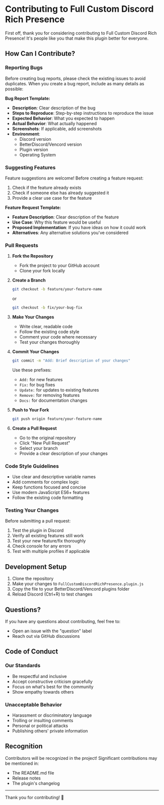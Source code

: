 # Contributing to Full Custom Discord Rich Presence

First off, thank you for considering contributing to Full Custom Discord Rich Presence! It's people like you that make this plugin better for everyone.

## How Can I Contribute?

### Reporting Bugs

Before creating bug reports, please check the existing issues to avoid duplicates. When you create a bug report, include as many details as possible:

**Bug Report Template:**
- **Description**: Clear description of the bug
- **Steps to Reproduce**: Step-by-step instructions to reproduce the issue
- **Expected Behavior**: What you expected to happen
- **Actual Behavior**: What actually happened
- **Screenshots**: If applicable, add screenshots
- **Environment**:
  - Discord version
  - BetterDiscord/Vencord version
  - Plugin version
  - Operating System

### Suggesting Features

Feature suggestions are welcome! Before creating a feature request:

1. Check if the feature already exists
2. Check if someone else has already suggested it
3. Provide a clear use case for the feature

**Feature Request Template:**
- **Feature Description**: Clear description of the feature
- **Use Case**: Why this feature would be useful
- **Proposed Implementation**: If you have ideas on how it could work
- **Alternatives**: Any alternative solutions you've considered

### Pull Requests

1. **Fork the Repository**
   - Fork the project to your GitHub account
   - Clone your fork locally

2. **Create a Branch**
   ```bash
   git checkout -b feature/your-feature-name
   ```
   or
   ```bash
   git checkout -b fix/your-bug-fix
   ```

3. **Make Your Changes**
   - Write clear, readable code
   - Follow the existing code style
   - Comment your code where necessary
   - Test your changes thoroughly

4. **Commit Your Changes**
   ```bash
   git commit -m "Add: Brief description of your changes"
   ```
   
   Use these prefixes:
   - `Add:` for new features
   - `Fix:` for bug fixes
   - `Update:` for updates to existing features
   - `Remove:` for removing features
   - `Docs:` for documentation changes

5. **Push to Your Fork**
   ```bash
   git push origin feature/your-feature-name
   ```

6. **Create a Pull Request**
   - Go to the original repository
   - Click "New Pull Request"
   - Select your branch
   - Provide a clear description of your changes

### Code Style Guidelines

- Use clear and descriptive variable names
- Add comments for complex logic
- Keep functions focused and concise
- Use modern JavaScript ES6+ features
- Follow the existing code formatting

### Testing Your Changes

Before submitting a pull request:

1. Test the plugin in Discord
2. Verify all existing features still work
3. Test your new feature/fix thoroughly
4. Check console for any errors
5. Test with multiple profiles if applicable

## Development Setup

1. Clone the repository
2. Make your changes to `FullCustomDiscordRichPresence.plugin.js`
3. Copy the file to your BetterDiscord/Vencord plugins folder
4. Reload Discord (Ctrl+R) to test changes

## Questions?

If you have any questions about contributing, feel free to:
- Open an issue with the "question" label
- Reach out via GitHub discussions

## Code of Conduct

### Our Standards

- Be respectful and inclusive
- Accept constructive criticism gracefully
- Focus on what's best for the community
- Show empathy towards others

### Unacceptable Behavior

- Harassment or discriminatory language
- Trolling or insulting comments
- Personal or political attacks
- Publishing others' private information

## Recognition

Contributors will be recognized in the project! Significant contributions may be mentioned in:
- The README.md file
- Release notes
- The plugin's changelog

---

Thank you for contributing! 🎉
